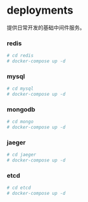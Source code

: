 # deployments

提供日常开发的基础中间件服务。

### redis

```bash
# cd redis
# docker-compose up -d
```

### mysql
```bash
# cd mysql
# docker-compose up -d
```

### mongodb
```bash
# cd mongo
# docker-compose up -d
```

### jaeger
```bash
# cd jaeger
# docker-compose up -d
```

### etcd
```bash
# cd etcd
# docker-compose up -d
```